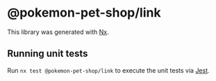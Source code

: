 # @pokemon-pet-shop/link

This library was generated with [Nx](https://nx.dev).

## Running unit tests

Run `nx test @pokemon-pet-shop/link` to execute the unit tests via [Jest](https://jestjs.io).
